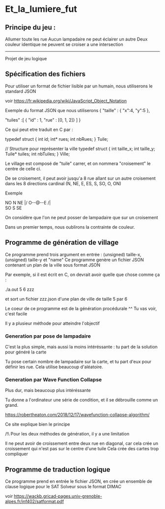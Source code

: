 # Et_la_lumiere_fut

## Principe du jeu : 

Allumer toute les rue
Aucun lampadaire ne peut éclairer un autre
Deux couleur identique ne peuvent se croiser a une intersection


----------------


Projet de jeu logique 



	

## Spécification des fichiers 

Pour utiliser un format de fichier lisible par un humain, nous utiliserons le standard JSON

voir https://fr.wikipedia.org/wiki/JavaScript_Object_Notation

Exemple du format JSON que nous utiliserons
{
  "taille" : {
	"x":4,
	"y":5
  },
	
 "tuiles" :[
   {
   "id" : 1,
   "rue" : [0, 1, 2]}
   ]
}

Ce qui peut etre traduit en C par : 

typedef struct {
    int id;
    int* rues;
    int nbRues;
} Tuile;

// Structure pour représenter la ville
typedef struct {
    int taille_x;
    int taille_y;
    Tuile* tuiles;
    int nbTuiles;
} Ville;


Le village est composé de "tuile" carrer, et on nommera "croisement" le centre de celle ci.

De se croisement, il peut avoir jusqu'a 8 rue allant sur un autre croisement dans les 8 directions cardinal (N, NE, E, ES, S, SO, O, ON)

Exemple 

NO N NE
  \|/
O--@--E
  /|\
SO S SE

On considère que l'on ne peut posser de lampadaire que sur un croisement

Dans un premier temps, nous oublirons la contrainte de couleur. 



## Programme de génération de village

Ce programme prend trois argument en entrée : (unsigned) taille-x, (unsigned) taille-y et "name" 
Ce programme genère un fichier JSON contenant un plan de la ville sous format JSON

Par exemple, si il est écrit en C, on devrait avoir quelle que chose comme ça :

./a.out 5 6 zzz

et sort un fichier zzz.json d'une plan de ville de taille 5 par 6


Le coeur de ce programme est de la génération procédurale ^^ Tu vas voir, c'est facile

Il y a plusieur méthode pour atteindre l'objectif

### Generation par pose de lampadaire

C'est la plus simple, mais aussi la moins intéréssante :
tu part de la solution pour généré la carte

Tu pose certain nombre de lampadaire sur la carte, et tu part d'eux pour définir les rue. Cela utilise beaucoup d'aléatoire.

### Generation par Wave Function Collapse

Plus dur, mais beaucoup plus intéréssante

Tu donne a l'ordinateur une série de condition, et il se débrouille comme un grand.

https://robertheaton.com/2018/12/17/wavefunction-collapse-algorithm/

Ce site explique bien le principe


/!\\ Pour les deux méthodes de génération, il y a une limitation

Il ne peut avoir de croissement entre deux rue en diagonal, car cela crée un croissement qui n'est pas sur le centre d'une tuile
Cela crée des cartes trop compliquer

## Programme de traduction logique

Ce programme prend en entrée le fichier JSON, en crée un ensemble de clause logique pour le SAT Solveur sous le format DIMAC

voir https://wackb.gricad-pages.univ-grenoble-alpes.fr/inf402/satformat.pdf






